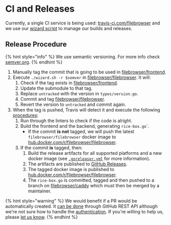 # CI and Releases

Currently, a single CI service is being used: [travis-ci.com/filebrowser](https://travis-ci.com/filebrowser) and we use our [wizard script](https://github.com/filebrowser/filebrowser/blob/master/wizard.sh) to manage our builds and releases.

## Release Procedure

{% hint style="info" %}
We use semantic versioning. For more info check [semver.org](https://semver.org).
{% endhint %}

1. Manually tag the commit that is going to be used in [filebrowser/frontend](https://github.com/filebrowser/frontend).
2. Execute `./wizard.sh -r $semver` in [filebrowser/filebrowser](https://github.com/filebrowser/filebrowser). It will:
   1. Check if the tag exists in [filebrowser/frontend](https://github.com/filebrowser/frontend).
   2. Update the submodule to that tag.
   3. Replace `untracked` with the version in `types/version.go`.
   4. Commit and tag [filebrowser/filebrowser](https://github.com/filebrowser/filebrowser).
   5. Revert the version to `untracked` and commit again.
3. When the tag is pushed, Travis will detect it and execute the following [procedures](https://github.com/filebrowser/filebrowser/blob/master/.travis.yml):
   1. Run through the linters to check if the code is alright.
   2. Build the frontend and the backend, generating `rice-box.go`\`.
      * If the commit **is not** tagged, we will push the latest `filebrowser/filebrowser` docker image to [hub.docker.com/r/filebrowser/filebrowser](https://hub.docker.com/r/filebrowser/filebrowser/).
   3. If the commit **is** tagged, then:
      1. Build the release artifacts for all supported platforms and a new docker image \(see [`.goreleaser.yml`](https://github.com/filebrowser/filebrowser/blob/master/.goreleaser.yml) for more information\).
      2. The artifacts are published to [GitHub Releases](https://github.com/filebrowser/filebrowser/releases).
      3. The tagged docker image is published to [hub.docker.com/r/filebrowser/filebrowser](https://hub.docker.com/r/filebrowser/filebrowser/).
      4. The `rice-box.go` is committed, tagged and then pushed to a branch on [filebrowser/caddy](https://github.com/filebrowser/caddy) which must then be merged by a maintainer.

{% hint style="warning" %}
We would benefit if a PR would be automatically created. It [can be done](https://developer.github.com/v3/pulls/#create-a-pull-request) through GitHub REST API although we're not sure how to handle the [authentication](https://developer.github.com/v3/auth/). If you're willing to help us, please [let us know](https://github.com/filebrowser/filebrowser/issues/new).
{% endhint %}



